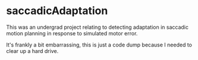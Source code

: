 saccadicAdaptation
==================

This was an undergrad project relating to detecting adaptation in saccadic motion planning in response to simulated motor error.

It's frankly a bit embarrassing, this is just a code dump because I needed to clear up a hard drive.
